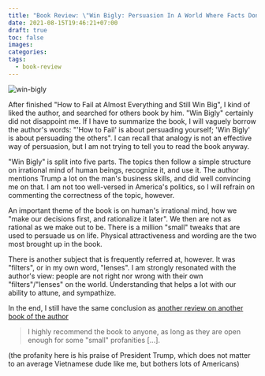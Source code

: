 ```yaml
---
title: "Book Review: \"Win Bigly: Persuasion In A World Where Facts Don't Matter\""
date: 2021-08-15T19:46:21+07:00
draft: true
toc: false
images:
categories:
tags:
  - book-review
---
```


![win-bigly](../images/win-bigly.png)

After finished "How to Fail at Almost Everything and Still Win Big", I kind of
liked the author, and searched for others book by him. "Win Bigly" certainly did
not disappoint me. If I have to summarize the book, I will vaguely borrow the
author's words: "'How to Fail' is about persuading yourself; 'Win Bigly' is
about persuading the others". I can recall that analogy is not an effective way
of persuasion, but I am not trying to tell you to read the book anyway.

"Win Bigly" is split into five parts. The topics then follow a simple structure
on irrational mind of human beings, recognize it, and use it. The author
mentions Trump a lot on the man's business skills, and did well convincing me
on that. I am not too well-versed in America's politics, so I will refrain on
commenting the correctness of the topic, however.

An important theme of the book is on human's irrational mind, how we "make our
decisions first, and rationalize it later". We then are not as rational as we
make out to be. There is a million "small" tweaks that are used to persuade us
on life. Physical attractiveness and wording are the two most brought up in the
book.

There is another subject that is frequently referred at, however. It was
"filters", or in my own word, "lenses". I am strongly resonated with the
author's view: people are not right nor wrong with their own "filters"/"lenses"
on the world. Understanding that helps a lot with our ability to attune, and
sympathize.

In the end, I still have the same conclusion as [another review on another book
of the author](./book-review-how-to-fail-at-almost-everything-and-still-win-big.md)

> I highly recommend the book to anyone, as long as they are open enough for
> some "small" profanities [...].

(the profanity here is his praise of President Trump, which does not matter to
an average Vietnamese dude like me, but bothers lots of Americans)
